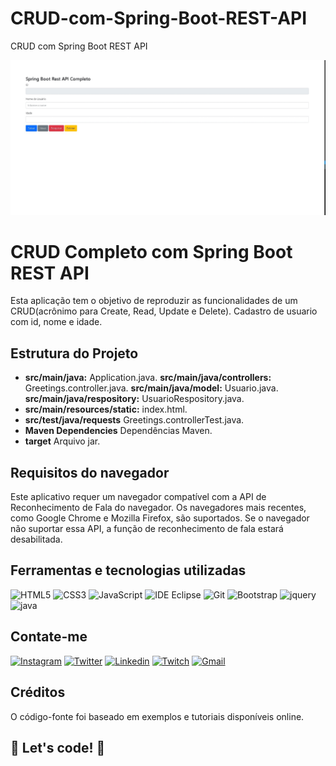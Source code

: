 # CRUD-com-Spring-Boot-REST-API
CRUD com Spring Boot REST API

<p align="center">
    <img src="./img/crud.gif" max-width="800">
</p>
 
 <h1>CRUD Completo com Spring Boot REST API</h1>

<p>
  Esta aplicação tem o objetivo de reproduzir as funcionalidades de um CRUD(acrônimo para Create, Read, Update e Delete). Cadastro de usuario com id, nome e idade. 
</p>

<h2>Estrutura do Projeto</h2>

<ul>
   <li>
      <strong>src/main/java:</strong> Application.java.
      <strong>src/main/java/controllers:</strong> Greetings.controller.java.
      <strong>src/main/java/model:</strong> Usuario.java.
      <strong>src/main/java/respository:</strong> UsuarioRespository.java.
   </li>
  
   <li>
       <strong>src/main/resources/static:</strong> index.html.
   </li>
  
   <li>
       <strong>src/test/java/requests</strong> Greetings.controllerTest.java.
   </li>

   <li>
       <strong>Maven Dependencies</strong> Dependências Maven.
   </li>

   <li>
       <strong>target</strong> Arquivo jar.
   </li>
</ul>


<h2>Requisitos do navegador</h2>
<p>
  Este aplicativo requer um navegador compatível com a API de Reconhecimento de Fala do navegador. Os navegadores mais recentes, como Google Chrome e Mozilla Firefox, são suportados. Se o navegador não suportar essa API, a função de reconhecimento de fala estará desabilitada.
</p>

<h2>Ferramentas e tecnologias utilizadas</h2>
  <div style= "display:inline-block;">
    <img src="https://cdn.jsdelivr.net/gh/devicons/devicon/icons/html5/html5-original.svg" title="HTML5" alt="HTML5" width="40" height="40"/> 
    <img src="https://cdn.jsdelivr.net/gh/devicons/devicon/icons/css3/css3-original.svg" title="CSS3" alt="CSS3" width="40" height="40"/>
    <img src="https://cdn.jsdelivr.net/gh/devicons/devicon/icons/javascript/javascript-original.svg" title="JavaScript" alt="JavaScript" width="40" height="40"/>    
    <img src="https://cdn.jsdelivr.net/gh/devicons/devicon/icons/eclipse/eclipse-original.svg" title="Eclipse" alt="IDE Eclipse" width="40" height="40"/>
    <img src="https://cdn.jsdelivr.net/gh/devicons/devicon/icons/git/git-original.svg" title="Git" alt="Git" width="40" height="40"/>
    <img src="https://cdn.jsdelivr.net/gh/devicons/devicon/icons/bootstrap/bootstrap-original.svg" title="Bootstrap" alt="Bootstrap" width="40" height="40"/>
    <img src="https://cdn.jsdelivr.net/gh/devicons/devicon/icons/jquery/jquery-original.svg" title="jquery" alt="jquery" width="40" height="40"/>
    <img src="https://cdn.jsdelivr.net/gh/devicons/devicon/icons/java/java-original.svg" title="java" alt="java" width="40" height="40"/>
  </div>
  
 <h2>Contate-me</h2>
  <div style="display=inline-block"> 
    <a href="https://www.instagram.com/virgiliopc/" target="_blank"><img height=40 title="Instagram" alt="Instagram" src="https://icongr.am/simple/instagram.svg?size=128&color=currentColor&colored=true" target="_blank"></a>
    <a href="https://twitter.com/VirglioDevJava" target="_blank"><img height=40 title="Twitter" alt="Twitter" src="https://cdn.jsdelivr.net/gh/devicons/devicon/icons/twitter/twitter-original.svg" target="_blank"></a>
    <a href="https://www.linkedin.com/in/virgilio-pires-da-costa//" target="_blank"><img height=40 title="Linkedin" alt="Linkedin" src="https://cdn.jsdelivr.net/gh/devicons/devicon/icons/linkedin/linkedin-original.svg" /></a> 
    <a href="https://www.twitch.tv/virgiliopc" target="_blank"><img title="Twitch" alt="Twitch" height=40 src="https://icongr.am/simple/twitch.svg?size=128&color=currentColor&colored=true" target="_blank"></a>
    <a href = "mailto:virgilio.pires.costa@gmail.com"><img title="Gmail" alt="Gmail"  height=40 src="https://icongr.am/simple/gmail.svg?size=128&color=currentColor&colored=true" target="_blank"></a>
  </div>
</div>

<h2>Créditos</h2>
<p>
  O código-fonte foi baseado em exemplos e tutoriais disponíveis online.
</p>

## 🚀 Let's code! 🚀

